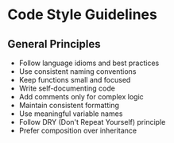 # Code Style Guidelines

## General Principles

- Follow language idioms and best practices
- Use consistent naming conventions
- Keep functions small and focused
- Write self-documenting code
- Add comments only for complex logic
- Maintain consistent formatting
- Use meaningful variable names
- Follow DRY (Don't Repeat Yourself) principle
- Prefer composition over inheritance
